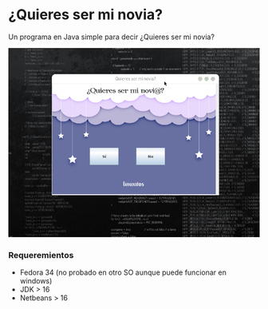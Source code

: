 # ¿Quieres ser mi novia?

Un programa en Java simple para decir ¿Quieres ser mi novia?

![Login.](images/1.gif)

### Requeremientos

- Fedora 34 (no probado en otro SO aunque puede funcionar en windows)
- JDK > 16
- Netbeans > 16